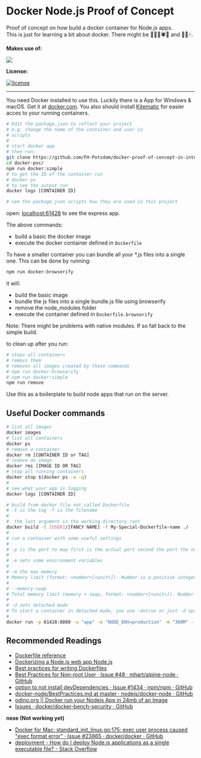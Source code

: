 # Docker Node.js Proof of Concept

Proof of concept on how build a docker container for Node.js apps.  
This is just for learning a bit about docker. There might be 🐜🐛🐞🕷🐝 and 🐲🐉🀄.  

__Makes use of:__  

![](http://dockeri.co/image/mhart/alpine-node)  

__License:__  

[![license](https://img.shields.io/github/license/mashape/apistatus.svg?maxAge=2592000)]()

----

You need Docker installed to use this. Luckily there is a App for Windows & macOS. Get it at [docker.com](https://www.docker.com/). You also should install [Kitematic](https://kitematic.com/) for easier acces to your running containers.  

```bash
# Edit the package.json to reflect your project
# e.g. change the name of the container and user in 
# scripts 
#
# start docker app
# then run:  
git clone https://github.com/FH-Potsdam/docker-proof-of-concept-in-interface.fh-potsdam.de.git ./docker-poc/
cd docker-poc/
npm run docker:simple
# to get the ID of the container run
# docker ps
# to see the output run
docker logs [CONTAINER ID]

# see the package.json scripts how they are used in this project
```

open: [localhost:61428](http://localhost:61428) to see the express app.  

The above commands:

- build a basic the docker image 
- execute the docker container defined in `Dockerfile`

To have a smaller container you can bundle all your *.js files into a single one. This can be done by running:  

```bash
npm run docker:browserify
```

it will:

- build the basic image
- bundle the js files into a single bundle.js file using browserify
- remove the node_modules folder
- execute the container defined in `Dockerfile.browserify`

Note: There might be problems with native modules. If so fall back to the simple build.  

to clean up after you run:  

```bash
# stops all containers
# removs them
# removes all images created by these commands
# npm run docker:browserify
# npm run docker:simple
npm run remove
```


Use this as a boilerplate to build node apps that run on the server.

## Useful Docker commands

```bash
# list all images
docker images
# list all containers
docker ps
# remove a container
docker rm [CONTAINER ID or TAG]
# reomve an image
docker rmi [IMAGE ID OR TAG]
# stop all running containers
docker stop $(docker ps -a -q)
#
# see what your app is logging
docker logs [CONTAINER ID]

# build from docker file not called Dockerfile
# -t is the tag -f is the filename
#
#  the last argument is the working directory root
docker build -t [USER]/[FANCY NAME] -f My-Special-Dockerfile-name ./
#
# run a container with some useful settings
# 
# -p is the port to map first is the actual port second the port the node app uses
# 
# -e sets some environment variables
# 
# -m the max memory 
# Memory limit (format: <number>[<unit>]). Number is a positive integer. Unit can be one of b, k, m, or g. Minimum is 4M.
# 
# --memory-swap
# Total memory limit (memory + swap, format: <number>[<unit>]). Number is a positive integer. Unit can be one of b, k, m, or g.
# 
# -d sets detached mode
# To start a container in detached mode, you use -d=true or just -d option. By design, containers started in detached mode exit when the root process used to run the container exits. A container in detached mode cannot be automatically removed when it stops, this means you cannot use the --rm option with -d option.
#
docker run -p 61428:8080 -u "app" -e "NODE_ENV=production" -m "300M" --memory-swap "1G" -d user/fancy-name
```


## Recommended Readings

- [Dockerfile reference](https://docs.docker.com/engine/reference/builder/)
- [Dockerizing a Node.js web app Node.js](https://nodejs.org/en/docs/guides/nodejs-docker-webapp/)
- [Best practices for writing Dockerfiles](https://docs.docker.com/engine/userguide/eng-image/dockerfile_best-practices/)
- [Best Practices for Non-root User · Issue #48 · mhart/alpine-node · GitHub](https://github.com/mhart/alpine-node/issues/48)
- [option to not install devDependencies · Issue #1434 · npm/npm · GitHub](https://github.com/npm/npm/issues/1434)
- [docker-node/BestPractices.md at master · nodejs/docker-node · GitHub](https://github.com/nodejs/docker-node/blob/master/docs/BestPractices.md)
- [odino.org || Docker run your Nodejs App in 24mb of an Image](http://odino.org/minimal-docker-run-your-nodejs-app-in-25mb-of-an-image/)
- [Issues · docker/docker-bench-security · GitHub](https://github.com/docker/docker-bench-security/issues)


__nexe (Not working yet)__


- [Docker for Mac: standard_init_linux.go:175: exec user process caused "exec format error" · Issue #23865 · docker/docker · GitHub](https://github.com/docker/docker/issues/23865)
- [deployment - How do I deploy Node.js applications as a single executable file? - Stack Overflow](http://stackoverflow.com/questions/14314038/how-do-i-deploy-node-js-applications-as-a-single-executable-file)
